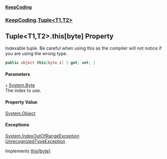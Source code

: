 #### [KeepCoding](index.md 'index')
### [KeepCoding](KeepCoding.md 'KeepCoding').[Tuple&lt;T1,T2&gt;](KeepCoding_Tuple_T1_T2_.md 'KeepCoding.Tuple&lt;T1,T2&gt;')
## Tuple&lt;T1,T2&gt;.this[byte] Property
Indexable tuple. Be careful when using this as the compiler will not notice if you are using the wrong type.  
```csharp
public object this[byte i] { get; set; }
```
#### Parameters
<a name='KeepCoding_Tuple_T1_T2__this_byte__i'></a>
`i` [System.Byte](https://docs.microsoft.com/en-us/dotnet/api/System.Byte 'System.Byte')  
The index to use.
  
#### Property Value
[System.Object](https://docs.microsoft.com/en-us/dotnet/api/System.Object 'System.Object')
#### Exceptions
[System.IndexOutOfRangeException](https://docs.microsoft.com/en-us/dotnet/api/System.IndexOutOfRangeException 'System.IndexOutOfRangeException')  
[UnrecognizedTypeException](KeepCoding_Internal_UnrecognizedTypeException.md 'KeepCoding.Internal.UnrecognizedTypeException')  

Implements [this[byte]](KeepCoding_Internal_ITuple_this_byte_.md 'KeepCoding.Internal.ITuple.this[byte]')  
